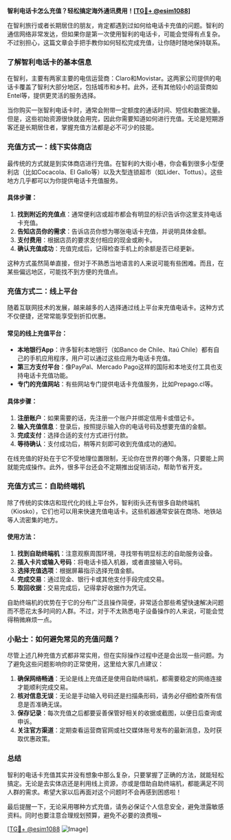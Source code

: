 **智利电话卡怎么充值？轻松搞定海外通讯费用！[[TG💪+ @esim1088](https://t.me/s/esim1088)]**

在智利旅行或者长期居住的朋友，肯定都遇到过如何给电话卡充值的问题。智利的通信网络非常发达，但如果你是第一次使用智利的电话卡，可能会觉得有点复杂。不过别担心，这篇文章会手把手教你如何轻松完成充值，让你随时随地保持联系。

### 了解智利电话卡的基本信息

在智利，主要有两家主要的电信运营商：Claro和Movistar。这两家公司提供的电话卡覆盖了智利大部分地区，包括城市和乡村。此外，还有其他较小的运营商如Entel等，提供更灵活的服务选择。

当你购买一张智利电话卡时，通常会附带一定额度的通话时间、短信和数据流量。但是，这些初始资源很快就会用完，因此你需要知道如何进行充值。无论是短期游客还是长期居住者，掌握充值方法都是必不可少的技能。

### 充值方式一：线下实体商店

最传统的方式就是到实体商店进行充值。在智利的大街小巷，你会看到很多小型便利店（比如Cocacola、El Gallo等）以及大型连锁超市（如Lider、Tottus）。这些地方几乎都可以为你提供电话卡充值服务。

#### 具体步骤：
1. **找到附近的充值点**：通常便利店或超市都会有明显的标识告诉你这里支持电话卡充值。
2. **告知店员你的需求**：告诉店员你想为哪张电话卡充值，并说明具体金额。
3. **支付费用**：根据店员的要求支付相应的现金或刷卡。
4. **确认充值成功**：充值完成后，记得检查手机上的余额是否已经更新。

这种方式虽然简单直接，但对于不熟悉当地语言的人来说可能有些困难。而且，在某些偏远地区，可能找不到方便的充值点。

### 充值方式二：线上平台

随着互联网技术的发展，越来越多的人选择通过线上平台来充值电话卡。这种方式不仅便捷，还常常能享受到折扣优惠。

#### 常见的线上充值平台：
- **本地银行App**：许多智利本地银行（如Banco de Chile、Itaú Chile）都有自己的手机应用程序，用户可以通过这些应用为电话卡充值。
- **第三方支付平台**：像PayPal、Mercado Pago这样的国际和本地支付工具也支持电话卡充值功能。
- **专门的充值网站**：有些网站专门提供电话卡充值服务，比如Prepago.cl等。

#### 具体步骤：
1. **注册账户**：如果需要的话，先注册一个账户并绑定信用卡或借记卡。
2. **输入充值信息**：登录后，按照提示输入你的电话号码及想要充值的金额。
3. **完成支付**：选择合适的支付方式进行付款。
4. **等待确认**：支付成功后，稍等片刻即可收到充值成功的通知。

在线充值的好处在于它不受地理位置限制，无论你在世界的哪个角落，只要能上网就能完成操作。此外，很多平台还会不定期推出促销活动，帮助节省开支。

### 充值方式三：自助终端机

除了传统的实体店和现代化的线上平台外，智利街头还有很多自助终端机（Kiosko），它们也可以用来快速充值电话卡。这些机器通常安装在商场、地铁站等人流密集的地方。

#### 使用方法：
1. **找到自助终端机**：注意观察周围环境，寻找带有明显标志的自助服务设备。
2. **插入卡片或输入号码**：将电话卡插入机器，或者直接输入号码。
3. **选择充值选项**：根据屏幕指示选择充值金额。
4. **完成交易**：通过现金、银行卡或其他支付手段完成交易。
5. **取回收据**：交易完成后，记得拿好收据作为凭证。

自助终端机的优势在于它的分布广泛且操作简便，非常适合那些希望快速解决问题而不愿花太多时间的人群。不过，对于不太熟悉电子设备操作的人来说，可能会觉得稍微麻烦一点。

### 小贴士：如何避免常见的充值问题？

尽管上述几种充值方式都非常实用，但在实际操作过程中还是会出现一些问题。为了避免这些问题影响你的正常使用，这里给大家几点建议：

1. **确保网络畅通**：无论是线上充值还是使用自助终端机，都需要稳定的网络连接才能顺利完成交易。
2. **核对信息无误**：无论是手动输入号码还是扫描条形码，请务必仔细检查所有信息是否准确无误。
3. **保存记录**：每次充值之后都要妥善保管好相关的收据或截图，以便日后查询或申诉。
4. **关注官方渠道**：定期查看运营商官网或社交媒体账号发布的最新消息，及时获取优惠政策。

### 总结

智利的电话卡充值其实并没有想象中那么复杂，只要掌握了正确的方法，就能轻松搞定。无论是去实体店还是利用线上资源，亦或是借助自助终端机，都能满足不同人群的需求。希望大家以后再面对这个问题时不会再感到困惑啦！

最后提醒一下，无论采用哪种方式充值，请务必保证个人信息安全，避免泄露敏感资料。同时也要注意合理规划预算，避免不必要的浪费哦~

[[TG💪+ @esim1088](https://t.me/s/esim1088) ![Image](https://i.postimg.cc/4NQfJmqS/Snipaste-2025-05-13-00-14-12.png)]